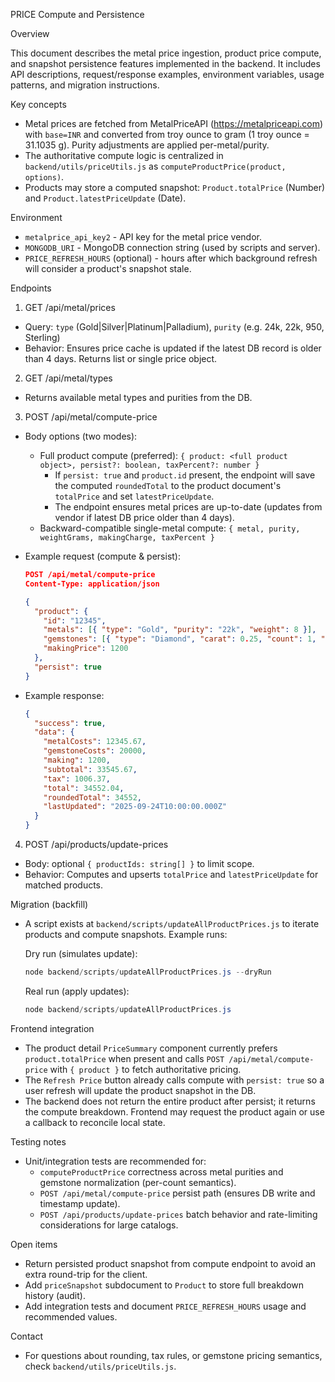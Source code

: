 PRICE Compute and Persistence

Overview

This document describes the metal price ingestion, product price compute, and snapshot persistence features implemented in the backend. It includes API descriptions, request/response examples, environment variables, usage patterns, and migration instructions.

Key concepts

- Metal prices are fetched from MetalPriceAPI (https://metalpriceapi.com) with `base=INR` and converted from troy ounce to gram (1 troy ounce = 31.1035 g). Purity adjustments are applied per-metal/purity.
- The authoritative compute logic is centralized in `backend/utils/priceUtils.js` as `computeProductPrice(product, options)`.
- Products may store a computed snapshot: `Product.totalPrice` (Number) and `Product.latestPriceUpdate` (Date).

Environment

- `metalprice_api_key2` - API key for the metal price vendor.
- `MONGODB_URI` - MongoDB connection string (used by scripts and server).
- `PRICE_REFRESH_HOURS` (optional) - hours after which background refresh will consider a product's snapshot stale.

Endpoints

1) GET /api/metal/prices
- Query: `type` (Gold|Silver|Platinum|Palladium), `purity` (e.g. 24k, 22k, 950, Sterling)
- Behavior: Ensures price cache is updated if the latest DB record is older than 4 days. Returns list or single price object.

2) GET /api/metal/types
- Returns available metal types and purities from the DB.

3) POST /api/metal/compute-price
- Body options (two modes):
  - Full product compute (preferred): `{ product: <full product object>, persist?: boolean, taxPercent?: number }`
    - If `persist: true` and `product.id` present, the endpoint will save the computed `roundedTotal` to the product document's `totalPrice` and set `latestPriceUpdate`.
    - The endpoint ensures metal prices are up-to-date (updates from vendor if latest DB price older than 4 days).
  - Backward-compatible single-metal compute: `{ metal, purity, weightGrams, makingCharge, taxPercent }`

- Example request (compute & persist):
  ```json
  POST /api/metal/compute-price
  Content-Type: application/json

  {
    "product": {
      "id": "12345",
      "metals": [{ "type": "Gold", "purity": "22k", "weight": 8 }],
      "gemstones": [{ "type": "Diamond", "carat": 0.25, "count": 1, "price": 20000 }],
      "makingPrice": 1200
    },
    "persist": true
  }
  ```

- Example response:
  ```json
  {
    "success": true,
    "data": {
      "metalCosts": 12345.67,
      "gemstoneCosts": 20000,
      "making": 1200,
      "subtotal": 33545.67,
      "tax": 1006.37,
      "total": 34552.04,
      "roundedTotal": 34552,
      "lastUpdated": "2025-09-24T10:00:00.000Z"
    }
  }
  ```

4) POST /api/products/update-prices
- Body: optional `{ productIds: string[] }` to limit scope.
- Behavior: Computes and upserts `totalPrice` and `latestPriceUpdate` for matched products.

Migration (backfill)

- A script exists at `backend/scripts/updateAllProductPrices.js` to iterate products and compute snapshots. Example runs:

  Dry run (simulates update):
  ```powershell
  node backend/scripts/updateAllProductPrices.js --dryRun
  ```

  Real run (apply updates):
  ```powershell
  node backend/scripts/updateAllProductPrices.js
  ```

Frontend integration

- The product detail `PriceSummary` component currently prefers `product.totalPrice` when present and calls `POST /api/metal/compute-price` with `{ product }` to fetch authoritative pricing.
- The `Refresh Price` button already calls compute with `persist: true` so a user refresh will update the product snapshot in the DB.
- The backend does not return the entire product after persist; it returns the compute breakdown. Frontend may request the product again or use a callback to reconcile local state.

Testing notes

- Unit/integration tests are recommended for:
  - `computeProductPrice` correctness across metal purities and gemstone normalization (per-count semantics).
  - `POST /api/metal/compute-price` persist path (ensures DB write and timestamp update).
  - `POST /api/products/update-prices` batch behavior and rate-limiting considerations for large catalogs.

Open items

- Return persisted product snapshot from compute endpoint to avoid an extra round-trip for the client.
- Add `priceSnapshot` subdocument to `Product` to store full breakdown history (audit).
- Add integration tests and document `PRICE_REFRESH_HOURS` usage and recommended values.

Contact

- For questions about rounding, tax rules, or gemstone pricing semantics, check `backend/utils/priceUtils.js`.
